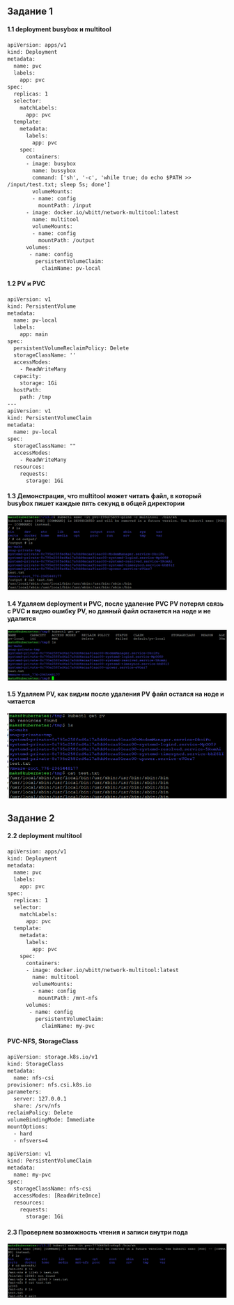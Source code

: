 ## Задание 1

#### 1.1 deployment busybox и multitool

```
apiVersion: apps/v1
kind: Deployment
metadata:
  name: pvc
  labels:
    app: pvc
spec:
  replicas: 1
  selector:
    matchLabels:
      app: pvc
  template:
    metadata:
      labels:
        app: pvc
    spec:
      containers:
      - image: busybox
        name: bussybox
        command: ['sh', '-c', 'while true; do echo $PATH >> /input/test.txt; sleep 5s; done']
        volumeMounts:
        - name: config
          mountPath: /input
      - image: docker.io/wbitt/network-multitool:latest
        name: multitool
        volumeMounts:
        - name: config
          mountPath: /output
      volumes:
       - name: config
         persistentVolumeClaim:
           claimName: pv-local
```

#### 1.2 PV и PVC

```
apiVersion: v1
kind: PersistentVolume
metadata:
  name: pv-local
  labels:
    app: main
spec:
  persistentVolumeReclaimPolicy: Delete
  storageClassName: ''
  accessModes:
    - ReadWriteMany
  capacity:
    storage: 1Gi
  hostPath:
    path: /tmp
---
apiVersion: v1
kind: PersistentVolumeClaim
metadata:
  name: pv-local
spec:
  storageClassName: ""
  accessModes:
    - ReadWriteMany
  resources:
    requests:
      storage: 1Gi
```

#### 1.3 Демонстрация, что multitool может читать файл, в который busybox пишет каждые пять секунд в общей директории

![Alt text](https://github.com/maks1001281/devops-netology/blob/main/Home_work/13.2/output.PNG?raw=true "Optional Title")

#### 1.4 Удаляем deployment и PVC, после удаление PVC PV потерял связь с PVC и видно ошибку PV, но данный файл останется на ноде и не удалится

![Alt text](https://github.com/maks1001281/devops-netology/blob/main/Home_work/13.2/delete_pvc.PNG?raw=true "Optional Title")

#### 1.5 Удаляем PV, как видим после удаления PV файл остался на ноде и читается

![Alt text](https://github.com/maks1001281/devops-netology/blob/main/Home_work/13.2/devete_pv.PNG?raw=true "Optional Title")




## Задание 2

#### 2.2 deployment multitool

```
apiVersion: apps/v1
kind: Deployment
metadata:
  name: pvc
  labels:
    app: pvc
spec:
  replicas: 1
  selector:
    matchLabels:
      app: pvc
  template:
    metadata:
      labels:
        app: pvc
    spec:
      containers:
      - image: docker.io/wbitt/network-multitool:latest
        name: multitool
        volumeMounts:
        - name: config
          mountPath: /mnt-nfs
      volumes:
       - name: config
         persistentVolumeClaim:
           claimName: my-pvc
```

#### PVC-NFS, StorageClass

```
apiVersion: storage.k8s.io/v1
kind: StorageClass
metadata:
  name: nfs-csi
provisioner: nfs.csi.k8s.io
parameters:
  server: 127.0.0.1
  share: /srv/nfs
reclaimPolicy: Delete
volumeBindingMode: Immediate
mountOptions:
  - hard
  - nfsvers=4
```

```
apiVersion: v1
kind: PersistentVolumeClaim
metadata:
  name: my-pvc
spec:
  storageClassName: nfs-csi
  accessModes: [ReadWriteOnce]
  resources:
    requests:
      storage: 1Gi
```

#### 2.3 Проверяем возможность чтения и записи внутри пода 


![Alt text](https://github.com/maks1001281/devops-netology/blob/main/Home_work/13.2/pvc_nfs.PNG?raw=true "Optional Title")
